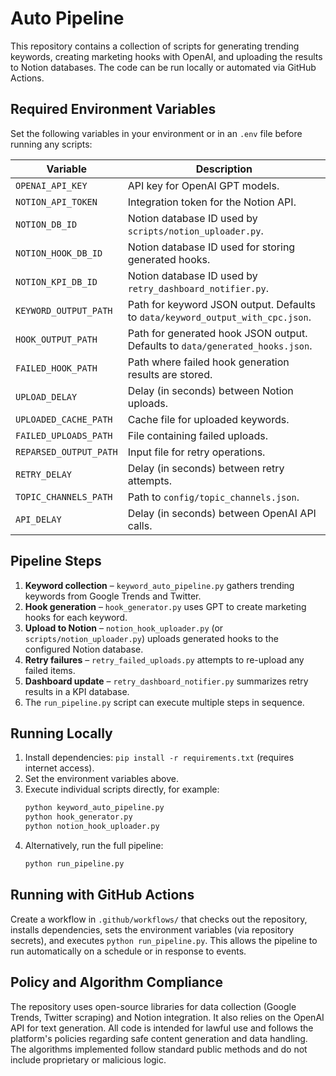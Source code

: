 # Auto Pipeline

This repository contains a collection of scripts for generating trending keywords, creating marketing hooks with OpenAI, and uploading the results to Notion databases. The code can be run locally or automated via GitHub Actions.

## Required Environment Variables
Set the following variables in your environment or in an `.env` file before running any scripts:

| Variable | Description |
| --- | --- |
| `OPENAI_API_KEY` | API key for OpenAI GPT models. |
| `NOTION_API_TOKEN` | Integration token for the Notion API. |
| `NOTION_DB_ID` | Notion database ID used by `scripts/notion_uploader.py`. |
| `NOTION_HOOK_DB_ID` | Notion database ID used for storing generated hooks. |
| `NOTION_KPI_DB_ID` | Notion database ID used by `retry_dashboard_notifier.py`. |
| `KEYWORD_OUTPUT_PATH` | Path for keyword JSON output. Defaults to `data/keyword_output_with_cpc.json`. |
| `HOOK_OUTPUT_PATH` | Path for generated hook JSON output. Defaults to `data/generated_hooks.json`. |
| `FAILED_HOOK_PATH` | Path where failed hook generation results are stored. |
| `UPLOAD_DELAY` | Delay (in seconds) between Notion uploads. |
| `UPLOADED_CACHE_PATH` | Cache file for uploaded keywords. |
| `FAILED_UPLOADS_PATH` | File containing failed uploads. |
| `REPARSED_OUTPUT_PATH` | Input file for retry operations. |
| `RETRY_DELAY` | Delay (in seconds) between retry attempts. |
| `TOPIC_CHANNELS_PATH` | Path to `config/topic_channels.json`. |
| `API_DELAY` | Delay (in seconds) between OpenAI API calls. |

## Pipeline Steps
1. **Keyword collection** – `keyword_auto_pipeline.py` gathers trending keywords from Google Trends and Twitter.
2. **Hook generation** – `hook_generator.py` uses GPT to create marketing hooks for each keyword.
3. **Upload to Notion** – `notion_hook_uploader.py` (or `scripts/notion_uploader.py`) uploads generated hooks to the configured Notion database.
4. **Retry failures** – `retry_failed_uploads.py` attempts to re-upload any failed items.
5. **Dashboard update** – `retry_dashboard_notifier.py` summarizes retry results in a KPI database.
6. The `run_pipeline.py` script can execute multiple steps in sequence.

## Running Locally
1. Install dependencies: `pip install -r requirements.txt` (requires internet access).
2. Set the environment variables above.
3. Execute individual scripts directly, for example:
   ```bash
   python keyword_auto_pipeline.py
   python hook_generator.py
   python notion_hook_uploader.py
   ```
4. Alternatively, run the full pipeline:
   ```bash
   python run_pipeline.py
   ```

## Running with GitHub Actions
Create a workflow in `.github/workflows/` that checks out the repository, installs dependencies, sets the environment variables (via repository secrets), and executes `python run_pipeline.py`. This allows the pipeline to run automatically on a schedule or in response to events.

## Policy and Algorithm Compliance
The repository uses open-source libraries for data collection (Google Trends, Twitter scraping) and Notion integration. It also relies on the OpenAI API for text generation. All code is intended for lawful use and follows the platform's policies regarding safe content generation and data handling. The algorithms implemented follow standard public methods and do not include proprietary or malicious logic.


